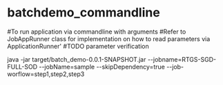 # batchdemo_commandline

#To run application via commandline with arguments 
#Refer to JobAppRunner class for implementation on how to read parameters via ApplicationRunner'
#TODO parameter verification


java -jar target/batch_demo-0.0.1-SNAPSHOT.jar  --jobname=RTGS-SGD-FULL-SOD --jobName=sample --skipDependency=true --job-worflow=step1,step2,step3
